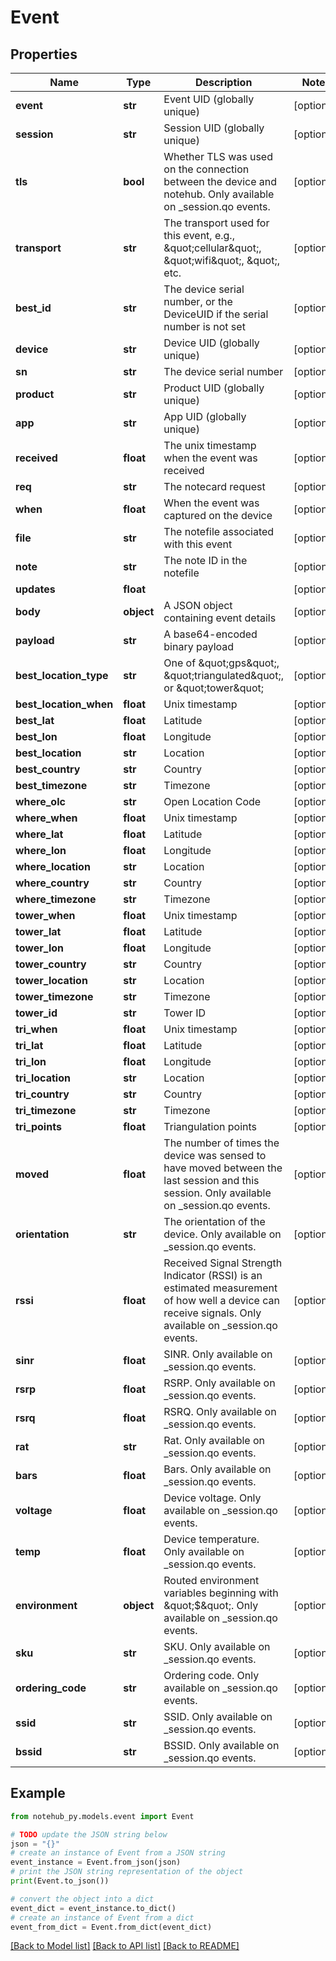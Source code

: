 # Event

## Properties

| Name                   | Type       | Description                                                                                                                                            | Notes      |
| ---------------------- | ---------- | ------------------------------------------------------------------------------------------------------------------------------------------------------ | ---------- |
| **event**              | **str**    | Event UID (globally unique)                                                                                                                            | [optional] |
| **session**            | **str**    | Session UID (globally unique)                                                                                                                          | [optional] |
| **tls**                | **bool**   | Whether TLS was used on the connection between the device and notehub. Only available on \_session.qo events.                                          | [optional] |
| **transport**          | **str**    | The transport used for this event, e.g., \&quot;cellular\&quot;, \&quot;wifi\&quot;, \&quot;, etc.                                                     | [optional] |
| **best_id**            | **str**    | The device serial number, or the DeviceUID if the serial number is not set                                                                             | [optional] |
| **device**             | **str**    | Device UID (globally unique)                                                                                                                           | [optional] |
| **sn**                 | **str**    | The device serial number                                                                                                                               | [optional] |
| **product**            | **str**    | Product UID (globally unique)                                                                                                                          | [optional] |
| **app**                | **str**    | App UID (globally unique)                                                                                                                              | [optional] |
| **received**           | **float**  | The unix timestamp when the event was received                                                                                                         | [optional] |
| **req**                | **str**    | The notecard request                                                                                                                                   | [optional] |
| **when**               | **float**  | When the event was captured on the device                                                                                                              | [optional] |
| **file**               | **str**    | The notefile associated with this event                                                                                                                | [optional] |
| **note**               | **str**    | The note ID in the notefile                                                                                                                            | [optional] |
| **updates**            | **float**  |                                                                                                                                                        | [optional] |
| **body**               | **object** | A JSON object containing event details                                                                                                                 | [optional] |
| **payload**            | **str**    | A base64-encoded binary payload                                                                                                                        | [optional] |
| **best_location_type** | **str**    | One of \&quot;gps\&quot;, \&quot;triangulated\&quot;, or \&quot;tower\&quot;                                                                           | [optional] |
| **best_location_when** | **float**  | Unix timestamp                                                                                                                                         | [optional] |
| **best_lat**           | **float**  | Latitude                                                                                                                                               | [optional] |
| **best_lon**           | **float**  | Longitude                                                                                                                                              | [optional] |
| **best_location**      | **str**    | Location                                                                                                                                               | [optional] |
| **best_country**       | **str**    | Country                                                                                                                                                | [optional] |
| **best_timezone**      | **str**    | Timezone                                                                                                                                               | [optional] |
| **where_olc**          | **str**    | Open Location Code                                                                                                                                     | [optional] |
| **where_when**         | **float**  | Unix timestamp                                                                                                                                         | [optional] |
| **where_lat**          | **float**  | Latitude                                                                                                                                               | [optional] |
| **where_lon**          | **float**  | Longitude                                                                                                                                              | [optional] |
| **where_location**     | **str**    | Location                                                                                                                                               | [optional] |
| **where_country**      | **str**    | Country                                                                                                                                                | [optional] |
| **where_timezone**     | **str**    | Timezone                                                                                                                                               | [optional] |
| **tower_when**         | **float**  | Unix timestamp                                                                                                                                         | [optional] |
| **tower_lat**          | **float**  | Latitude                                                                                                                                               | [optional] |
| **tower_lon**          | **float**  | Longitude                                                                                                                                              | [optional] |
| **tower_country**      | **str**    | Country                                                                                                                                                | [optional] |
| **tower_location**     | **str**    | Location                                                                                                                                               | [optional] |
| **tower_timezone**     | **str**    | Timezone                                                                                                                                               | [optional] |
| **tower_id**           | **str**    | Tower ID                                                                                                                                               | [optional] |
| **tri_when**           | **float**  | Unix timestamp                                                                                                                                         | [optional] |
| **tri_lat**            | **float**  | Latitude                                                                                                                                               | [optional] |
| **tri_lon**            | **float**  | Longitude                                                                                                                                              | [optional] |
| **tri_location**       | **str**    | Location                                                                                                                                               | [optional] |
| **tri_country**        | **str**    | Country                                                                                                                                                | [optional] |
| **tri_timezone**       | **str**    | Timezone                                                                                                                                               | [optional] |
| **tri_points**         | **float**  | Triangulation points                                                                                                                                   | [optional] |
| **moved**              | **float**  | The number of times the device was sensed to have moved between the last session and this session. Only available on \_session.qo events.              | [optional] |
| **orientation**        | **str**    | The orientation of the device. Only available on \_session.qo events.                                                                                  | [optional] |
| **rssi**               | **float**  | Received Signal Strength Indicator (RSSI) is an estimated measurement of how well a device can receive signals. Only available on \_session.qo events. | [optional] |
| **sinr**               | **float**  | SINR. Only available on \_session.qo events.                                                                                                           | [optional] |
| **rsrp**               | **float**  | RSRP. Only available on \_session.qo events.                                                                                                           | [optional] |
| **rsrq**               | **float**  | RSRQ. Only available on \_session.qo events.                                                                                                           | [optional] |
| **rat**                | **str**    | Rat. Only available on \_session.qo events.                                                                                                            | [optional] |
| **bars**               | **float**  | Bars. Only available on \_session.qo events.                                                                                                           | [optional] |
| **voltage**            | **float**  | Device voltage. Only available on \_session.qo events.                                                                                                 | [optional] |
| **temp**               | **float**  | Device temperature. Only available on \_session.qo events.                                                                                             | [optional] |
| **environment**        | **object** | Routed environment variables beginning with \&quot;$\&quot;. Only available on \_session.qo events.                                                    | [optional] |
| **sku**                | **str**    | SKU. Only available on \_session.qo events.                                                                                                            | [optional] |
| **ordering_code**      | **str**    | Ordering code. Only available on \_session.qo events.                                                                                                  | [optional] |
| **ssid**               | **str**    | SSID. Only available on \_session.qo events.                                                                                                           | [optional] |
| **bssid**              | **str**    | BSSID. Only available on \_session.qo events.                                                                                                          | [optional] |

## Example

```python
from notehub_py.models.event import Event

# TODO update the JSON string below
json = "{}"
# create an instance of Event from a JSON string
event_instance = Event.from_json(json)
# print the JSON string representation of the object
print(Event.to_json())

# convert the object into a dict
event_dict = event_instance.to_dict()
# create an instance of Event from a dict
event_from_dict = Event.from_dict(event_dict)
```

[[Back to Model list]](../README.md#documentation-for-models) [[Back to API list]](../README.md#documentation-for-api-endpoints) [[Back to README]](../README.md)
